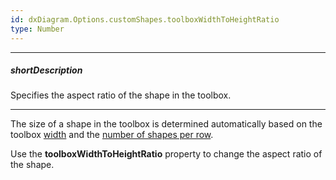 ```yaml
---
id: dxDiagram.Options.customShapes.toolboxWidthToHeightRatio
type: Number
---
```

---
##### shortDescription
Specifies the aspect ratio of the shape in the toolbox.

---
The size of a shape in the toolbox is determined automatically based on the toolbox [width](/api-reference/10%20UI%20Components/dxDiagram/1%20Configuration/toolbox/width.md '/Documentation/ApiReference/UI_Components/dxDiagram/Configuration/toolbox/#width') and the [number of shapes per row](/api-reference/10%20UI%20Components/dxDiagram/1%20Configuration/toolbox/shapeIconsPerRow.md '/Documentation/ApiReference/UI_Components/dxDiagram/Configuration/toolbox/#shapeIconsPerRow').

Use the **toolboxWidthToHeightRatio** property to change the aspect ratio of the shape.
